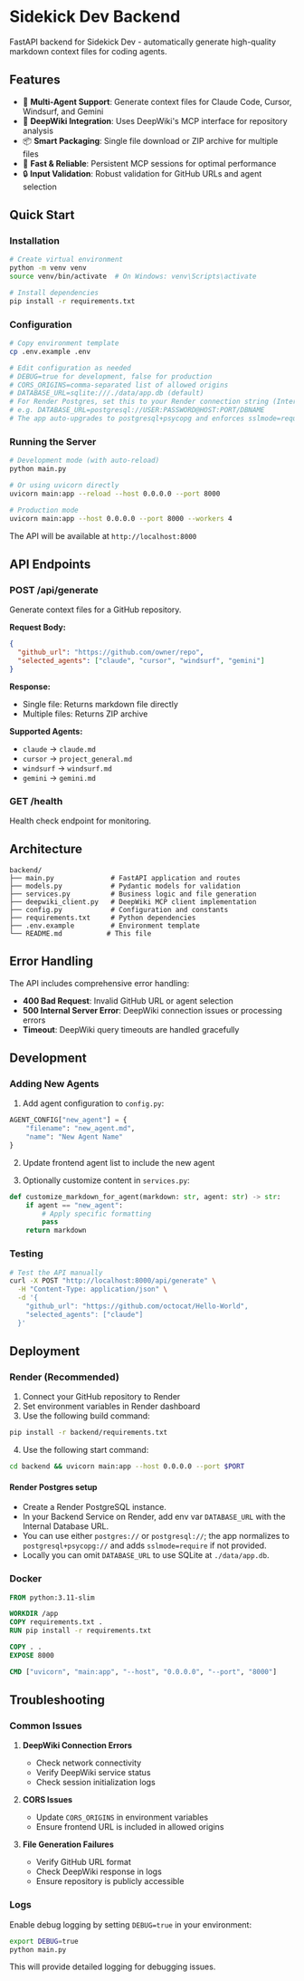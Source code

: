 # Sidekick Dev Backend

FastAPI backend for Sidekick Dev - automatically generate high-quality markdown context files for coding agents.

## Features

- 🤖 **Multi-Agent Support**: Generate context files for Claude Code, Cursor, Windsurf, and Gemini
- 🔗 **DeepWiki Integration**: Uses DeepWiki's MCP interface for repository analysis
- 📦 **Smart Packaging**: Single file download or ZIP archive for multiple files
- 🚀 **Fast & Reliable**: Persistent MCP sessions for optimal performance
- 🔒 **Input Validation**: Robust validation for GitHub URLs and agent selection

## Quick Start

### Installation

```bash
# Create virtual environment
python -m venv venv
source venv/bin/activate  # On Windows: venv\Scripts\activate

# Install dependencies
pip install -r requirements.txt
```

### Configuration

```bash
# Copy environment template
cp .env.example .env

# Edit configuration as needed
# DEBUG=true for development, false for production
# CORS_ORIGINS=comma-separated list of allowed origins
# DATABASE_URL=sqlite:///./data/app.db (default)
# For Render Postgres, set this to your Render connection string (Internal DB URL)
# e.g. DATABASE_URL=postgresql://USER:PASSWORD@HOST:PORT/DBNAME
# The app auto-upgrades to postgresql+psycopg and enforces sslmode=require if missing
```

### Running the Server

```bash
# Development mode (with auto-reload)
python main.py

# Or using uvicorn directly
uvicorn main:app --reload --host 0.0.0.0 --port 8000

# Production mode
uvicorn main:app --host 0.0.0.0 --port 8000 --workers 4
```

The API will be available at `http://localhost:8000`

## API Endpoints

### POST /api/generate

Generate context files for a GitHub repository.

**Request Body:**
```json
{
  "github_url": "https://github.com/owner/repo",
  "selected_agents": ["claude", "cursor", "windsurf", "gemini"]
}
```

**Response:**
- Single file: Returns markdown file directly
- Multiple files: Returns ZIP archive

**Supported Agents:**
- `claude` → `claude.md`
- `cursor` → `project_general.md`
- `windsurf` → `windsurf.md`
- `gemini` → `gemini.md`

### GET /health

Health check endpoint for monitoring.

## Architecture

```
backend/
├── main.py              # FastAPI application and routes
├── models.py            # Pydantic models for validation
├── services.py          # Business logic and file generation
├── deepwiki_client.py   # DeepWiki MCP client implementation
├── config.py            # Configuration and constants
├── requirements.txt     # Python dependencies
├── .env.example         # Environment template
└── README.md           # This file
```

## Error Handling

The API includes comprehensive error handling:

- **400 Bad Request**: Invalid GitHub URL or agent selection
- **500 Internal Server Error**: DeepWiki connection issues or processing errors
- **Timeout**: DeepWiki query timeouts are handled gracefully

## Development

### Adding New Agents

1. Add agent configuration to `config.py`:
```python
AGENT_CONFIG["new_agent"] = {
    "filename": "new_agent.md",
    "name": "New Agent Name"
}
```

2. Update frontend agent list to include the new agent

3. Optionally customize content in `services.py`:
```python
def customize_markdown_for_agent(markdown: str, agent: str) -> str:
    if agent == "new_agent":
        # Apply specific formatting
        pass
    return markdown
```

### Testing

```bash
# Test the API manually
curl -X POST "http://localhost:8000/api/generate" \
  -H "Content-Type: application/json" \
  -d '{
    "github_url": "https://github.com/octocat/Hello-World",
    "selected_agents": ["claude"]
  }'
```

## Deployment

### Render (Recommended)

1. Connect your GitHub repository to Render
2. Set environment variables in Render dashboard
3. Use the following build command:
```bash
pip install -r backend/requirements.txt
```
4. Use the following start command:
```bash
cd backend && uvicorn main:app --host 0.0.0.0 --port $PORT
```

#### Render Postgres setup

- Create a Render PostgreSQL instance.
- In your Backend Service on Render, add env var `DATABASE_URL` with the Internal Database URL.
- You can use either `postgres://` or `postgresql://`; the app normalizes to `postgresql+psycopg://` and adds `sslmode=require` if not provided.
- Locally you can omit `DATABASE_URL` to use SQLite at `./data/app.db`.

### Docker

```dockerfile
FROM python:3.11-slim

WORKDIR /app
COPY requirements.txt .
RUN pip install -r requirements.txt

COPY . .
EXPOSE 8000

CMD ["uvicorn", "main:app", "--host", "0.0.0.0", "--port", "8000"]
```

## Troubleshooting

### Common Issues

1. **DeepWiki Connection Errors**
   - Check network connectivity
   - Verify DeepWiki service status
   - Check session initialization logs

2. **CORS Issues**
   - Update `CORS_ORIGINS` in environment variables
   - Ensure frontend URL is included in allowed origins

3. **File Generation Failures**
   - Verify GitHub URL format
   - Check DeepWiki response in logs
   - Ensure repository is publicly accessible

### Logs

Enable debug logging by setting `DEBUG=true` in your environment:

```bash
export DEBUG=true
python main.py
```

This will provide detailed logging for debugging issues.